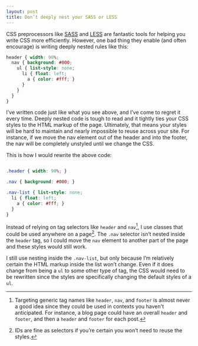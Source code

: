 ```yaml
---
layout: post
title: Don’t deeply nest your SASS or LESS
---
```

CSS preprocessors like [SASS](http://sass-lang.com/) and [LESS](http://lesscss.org/) are fantastic tools for helping you write CSS more efficiently. However, one bad thing they enable (and often encourage) is writing deeply nested rules like this:

```scss
header { width: 90%;
  nav { background: #000;
    ul { list-style: none;
      li { float: left;
        a { color: #fff; } 
      }
    }
  }
}
```

I’ve written code just like what you see above, and I’ve come to regret it every time. Deeply nested code is tough to read and it tightly ties your CSS styles to the HTML markup of the page. Ultimately, that means your styles will be hard to maintain and nearly impossible to reuse across your site. For instance, if we move the nav element out of the header and into the footer, the nav will be completely unstyled until we change the CSS.

This is how I would rewrite the above code:

```scss

.header { width: 90%; }

.nav { background: #000; }

.nav-list { list-style: none; 
  li { float: left; 
    a { color: #fff; }
  } 
}
```

Instead of relying on tag selectors like `header` and `nav`[^tagselectors], I use classes that could be used anywhere on a page[^ids]. The `.nav` selector isn’t nested inside the `header` tag, so I could move the `nav` element to another part of the page and these styles would still work. 

I still use nesting inside the `.nav-list`, but only because I’m relatively certain the HTML markup inside the list won’t change. Even if it does change from being a `ul` to some other type of tag, the CSS would need to be rewritten since the styles are specifically changing the default styles of a `ul`.

[^tagselectors]: Targeting generic tag names like `header`, `nav`, and `footer` is almost never a good idea since they could be used in contexts you haven't anticipated. For instance, a blog page could have an overall `header` and `footer`, and then a `header` and `footer` for each post.

[^ids]: IDs are fine as selectors if you’re certain you won’t need to reuse the styles. 